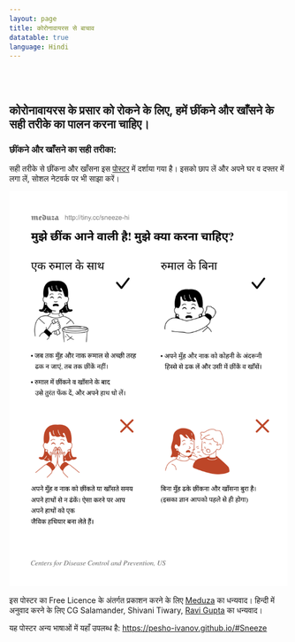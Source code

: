 ```yaml
---
layout: page
title: कोरोनावायरस से बाचाव
datatable: true
language: Hindi
---
```

<br><br>
<h2>कोरोनावायरस के प्रसार को रोकने के लिए, हमें छींकने और खाँसने के सही तरीके का पालन करना चाहिए।</h2>
<h3>छींकने और खाँसने का सही तरीका:</h3>
<p>सही तरीके से छींकना और खाँसना इस <a href="https://pesho-ivanov.github.io/sneeze/sneeze_print_hi_color.pdf">पोस्टर</a> में दर्शाया गया है। इसको छाप लें और अपने घर व दफ्तर में लगा लें, सोशल नेटवर्क पर भी साझा करें।<p>
<img src="/public/images/sneeze_print_hi_color.png" alt="छींकने और खाँसने का सही तरीका"> 
<p>इस पोस्टर का Free Licence के अंतर्गत प्रकाशन करने के लिए <a href="https://meduza.io/en">Meduza</a> का धन्यवाद। हिन्दी में अनुवाद करने के लिए CG Salamander, Shivani Tiwary, <a href="https://www.ravigupta.me/">Ravi Gupta</a> का धन्यवाद।</p>
<p>यह पोस्टर अन्य भाषाओं में यहाँ उपलब्ध है&colon; <a href="https://pesho-ivanov.github.io/#Sneeze">https://pesho-ivanov.github.io/#Sneeze</a></p>